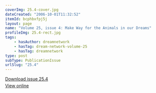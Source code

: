 ```yaml
---
coverImg: 25.4-cover.jpg
dateCreated: "2006-10-01T11:32:52"
itemId: bcphbxfpj5j
layout: page
name: "Volume 25, issue 4: Make Way for the Animals in our Dreams"
profileImg: 25.4-rect.jpg
tags:
    - hasAuthor: dreamnetwork
    - hasTag: dream-network-volume-25
    - hasTag: dreamnetwork
type: post
subType: PublicationIssue
urlSlug: "25.4"
---
```


<p style="margin-block-end: 5px; margin-block-start: 5px;"><a href="../files/pdfs/Volume_25/25.4_animals.pdf" download="">Download issue 25.4</a></p><p style="margin-block-end: 5px; margin-block-start: 5px;"><a href="../files/pdfs/Volume_25/25.4_animals.pdf">View online</a></p>
